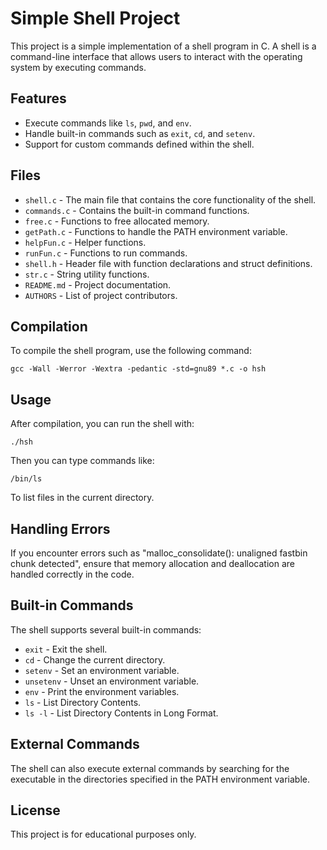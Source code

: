 <h1>Simple Shell Project</h1>
  <p>This project is a simple implementation of a shell program in C. A shell is a command-line interface that allows users to interact with the operating system by executing commands.</p>
  <h2>Features</h2>
  <ul>
    <li>Execute commands like <code>ls</code>, <code>pwd</code>, and <code>env</code>.</li>
    <li>Handle built-in commands such as <code>exit</code>, <code>cd</code>, and <code>setenv</code>.</li>
    <li>Support for custom commands defined within the shell.</li>
  </ul>
  <h2>Files</h2>
  <ul>
    <li><code>shell.c</code> - The main file that contains the core functionality of the shell.</li>
    <li><code>commands.c</code> - Contains the built-in command functions.</li>
    <li><code>free.c</code> - Functions to free allocated memory.</li>
    <li><code>getPath.c</code> - Functions to handle the PATH environment variable.</li>
    <li><code>helpFun.c</code> - Helper functions.</li>
    <li><code>runFun.c</code> - Functions to run commands.</li>
    <li><code>shell.h</code> - Header file with function declarations and struct definitions.</li>
    <li><code>str.c</code> - String utility functions.</li>
    <li><code>README.md</code> - Project documentation.</li>
    <li><code>AUTHORS</code> - List of project contributors.</li>
  </ul>
  <h2>Compilation</h2>
  <p>To compile the shell program, use the following command:</p>
  <pre><code>gcc -Wall -Werror -Wextra -pedantic -std=gnu89 *.c -o hsh</code></pre>
  <h2>Usage</h2>
  <p>After compilation, you can run the shell with:</p>
  <pre><code>./hsh</code></pre>
  <p>Then you can type commands like:</p>
  <pre><code>/bin/ls</code></pre>
  <p>To list files in the current directory.</p>
  <h2>Handling Errors</h2>
  <p>If you encounter errors such as "malloc_consolidate(): unaligned fastbin chunk detected", ensure that memory allocation and deallocation are handled correctly in the code.</p>
  <h2>Built-in Commands</h2>
  <p>The shell supports several built-in commands:</p>
  <ul>
    <li><code>exit</code> - Exit the shell.</li>
    <li><code>cd</code> - Change the current directory.</li>
    <li><code>setenv</code> - Set an environment variable.</li>
    <li><code>unsetenv</code> - Unset an environment variable.</li>
    <li><code>env</code> - Print the environment variables.</li>
    <li><code>ls</code> - List Directory Contents.</li>
    <li><code>ls -l</code> - List Directory Contents in Long Format.</li>
  </ul>
  <h2>External Commands</h2>
  <p>The shell can also execute external commands by searching for the executable in the directories specified in the PATH environment variable.</p>
  <h2>License</h2>
  <p>This project is for educational purposes only.</p>

